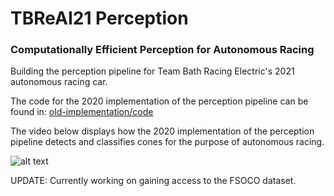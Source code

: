 # TBReAI21 Perception
### Computationally Efficient Perception for Autonomous Racing

Building the perception pipeline for Team Bath Racing Electric's 2021 autonomous racing car.

The code for the 2020 implementation of the perception pipeline can be found in:
[old-implementation/code](old-implementation/code)

The video below displays how the 2020 implementation of the perception pipeline detects and 
classifies cones for the purpose of autonomous racing.

![alt text](https://github.com/TBReAI/TBReAI21-Perception/blob/main/old-implementation/images-and-video/old-detection.gif "Detection GIF")

UPDATE: Currently working on gaining access to the FSOCO dataset.
